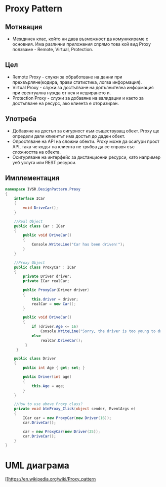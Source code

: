 # Proxy Pattern
## Мотивация
* Междинен клас, който ни дава възможност да комуникираме с основния. Има различни приложения спрямо това кой вид Proxy ползваме - Remote, Virtual, Protection.

## Цел
* Remote Proxy - служи за обработване на данни при прехвърляне(кодира, прави статистика, логва информация).
* Virtual Proxy - служи за достъпване на допълнителна информация при евентуална нужда от нея и кеширането и.
* Protection Proxy - служи за добавяне на валидации и както за достъпване на ресурс, ако клиента е оторизиран.

## Употреба
* Добавяне на достъп за сигурност към съществуващ обект. Proxy ще определи дали клиентът има достъп до даден обект.
* Опростяване на API на сложни обекти. Proxy може да осигури прост API, така че кодът на клиента не трябва да се справя със сложността на обекта.
* Осигуряване на интерфейс за дистанционни ресурси, като например уеб услуга или REST ресурси.

## Имплементация
```c#
namespace IVSR.DesignPattern.Proxy
{
    interface ICar
    {
        void DriveCar();
    }

    //Real Object 
    public class Car : ICar
    {
        public void DriveCar()
        {
            Console.WriteLine("Car has been driven!");
        }
    }

    //Proxy Object
    public class ProxyCar : ICar
    {
        private Driver driver;
        private ICar realCar;

        public ProxyCar(Driver driver)
        {
            this.driver = driver;
            realCar = new Car();
        }

        public void DriveCar()
        {
            if (driver.Age <= 16)
                Console.WriteLine("Sorry, the driver is too young to drive.");
            else
                realCar.DriveCar();
         }
     }

    public class Driver
    {
        public int Age { get; set; }

        public Driver(int age)
        {
            this.Age = age;
        }
    }

    //How to use above Proxy class? 
    private void btnProxy_Click(object sender, EventArgs e)
    {
        ICar car = new ProxyCar(new Driver(16));
        car.DriveCar();

        car = new ProxyCar(new Driver(25));
        car.DriveCar();
    }
}
```

# UML диаграма
[]https://en.wikipedia.org/wiki/Proxy_pattern
